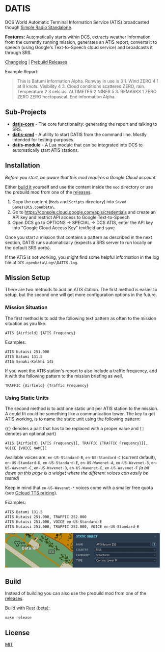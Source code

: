 # DATIS

DCS World Automatic Terminal Information Service (ATIS) broadcasted though [Simple Radio Standalone](https://github.com/ciribob/DCS-SimpleRadioStandalone).

**Features:** Automatically starts within DCS, extracts weather information from the currently running mission, generates an ATIS report, converts it to speech (using Google's Text-to-Speech cloud service) and broadcasts it through SRS.

[Changelog](./CHANGELOG.md) | [Prebuild Releases](https://github.com/rkusa/DATIS/releases)

Example Report:

> This is Batumi information Alpha.
> Runway in use is 3 1.
> Wind ZERO 4 1 at 8 knots.
> Visibility 4 3.
> Cloud conditions scattered ZERO, rain.
> Temperature 2 3 celcius.
> ALTIMETER 2 NINER 5 3.
> REMARKS 1 ZERO ZERO ZERO hectopascal.
> End information Alpha.

## Sub-Projects

- [**datis-core**](./crates/datis-core) - The core functionality: generating the report and talking to SRS.
- [**datis-cmd**](./crates/datis-cmd) - A utility to start DATIS from the command line. Mostly intended for testing-purposes.
- [**datis-module**](./crates/datis-module) - A Lua module that can be integrated into DCS to automatically start ATIS stations.

## Installation

_Before you start, be aware that this mod requires a Google Cloud account._

Either [build it](#build) yourself and use the content inside the `mod` directory or use the prebuild mod from one of the [releases](https://github.com/rkusa/DATIS/releases).

1. Copy the content (`Mods` and `Scripts` directory) into `Saved Games\DCS.openbeta\`.
2. Go to https://console.cloud.google.com/apis/credentials and create an API key and restrict API access to Google Text-to-Speech
3. Open DCS go to OPTIONS -> SPECIAL -> DCS ATIS, enter the API key into "Google Cloud Access Key" textfield and save

Once you start a mission that contains a pattern as described in the next section, DATIS runs automatically (expects a SRS server to run locally on the default SRS ports).

If the ATIS is not working, you might find some helpful information in the log file at `DCS.openbeta\Logs\DATIS.log`.

## Mission Setup

There are two methods to add an ATIS station. The first method is easier to setup, but the second one will get more configuration options in the future.

### Mission Situation

The first method is to add the following text pattern as often to the mission situation as you like.

```
ATIS {Airfield} {ATIS Frequency}
```

Examples:

```
ATIS Kutaisi 251.000
ATIS Batumi 131.5
ATIS Senaki-Kolkhi 145
```

If you want the ATIS station's report to also include a traffic frequency, add it with the following pattern to the mission briefing as well.

```
TRAFFIC {Airfield} {Traffic Frequency}
```

### Using Static Units

The second method is to add one static unit per ATIS station to the mission. A could fit could be something like a communication tower. The key to get ATIS working, is to name the static unit using the following pattern:

(`{}` denotes a part that has to be replaced with a proper value and `[]` denotes an optional part)

```
ATIS {Airfield} {ATIS Frequency}[, TRAFFIC {TRAFFIC Frequency}][, VOICE {VOICE NAME}]
```

Available voices are: `en-US-Standard-B`, `en-US-Standard-C` (current default), `en-US-Standard-D`, `en-US-Standard-E`, `en-US-Wavenet-A`, `en-US-Wavenet-B`, `en-US-Wavenet-C`, `en-US-Wavenet-D`, `en-US-Wavenet-E`, `en-US-Wavenet-F` _(a bit down [on this page](https://cloud.google.com/text-to-speech/) is a widget where the different voices can easily be tested)_

Keep in mind that `en-US-Wavenet-*` voices come with a smaller free quota (see [Gcloud TTS pricing](https://cloud.google.com/text-to-speech/pricing)).

Examples:

```
ATIS Batumi 131.5
ATIS Kutaisi 251.000, TRAFFIC 252.000
ATIS Kutaisi 251.000, VOICE en-US-Standard-E
ATIS Kutaisi 251.000, TRAFFIC 252.000, VOICE en-US-Standard-E
```

![Example](./docs/static.jpg)

## Build

Instead of building you can also use the prebuild mod from one of the [releases](https://github.com/rkusa/DATIS/releases).

Build with [Rust (beta)](https://rustup.rs/):

```
make release
```

## License

[MIT](./LICENSE.md)
